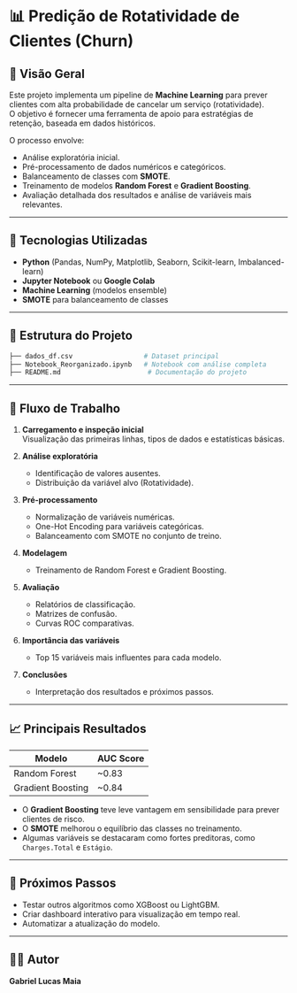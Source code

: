 # 📊 Predição de Rotatividade de Clientes (Churn)

## 🚀 Visão Geral
Este projeto implementa um pipeline de **Machine Learning** para prever clientes com alta probabilidade de cancelar um serviço (rotatividade).  
O objetivo é fornecer uma ferramenta de apoio para estratégias de retenção, baseada em dados históricos.

O processo envolve:
- Análise exploratória inicial.
- Pré-processamento de dados numéricos e categóricos.
- Balanceamento de classes com **SMOTE**.
- Treinamento de modelos **Random Forest** e **Gradient Boosting**.
- Avaliação detalhada dos resultados e análise de variáveis mais relevantes.

---

## 🔧 Tecnologias Utilizadas
- **Python** (Pandas, NumPy, Matplotlib, Seaborn, Scikit-learn, Imbalanced-learn)
- **Jupyter Notebook** ou **Google Colab**
- **Machine Learning** (modelos ensemble)
- **SMOTE** para balanceamento de classes

---

## 📂 Estrutura do Projeto
```bash
├── dados_df.csv                  # Dataset principal
├── Notebook_Reorganizado.ipynb   # Notebook com análise completa
├── README.md                      # Documentação do projeto
```

---

## 🔄 Fluxo de Trabalho
1. **Carregamento e inspeção inicial**  
   Visualização das primeiras linhas, tipos de dados e estatísticas básicas.

2. **Análise exploratória**  
   - Identificação de valores ausentes.  
   - Distribuição da variável alvo (Rotatividade).

3. **Pré-processamento**  
   - Normalização de variáveis numéricas.
   - One-Hot Encoding para variáveis categóricas.
   - Balanceamento com SMOTE no conjunto de treino.

4. **Modelagem**  
   - Treinamento de Random Forest e Gradient Boosting.

5. **Avaliação**  
   - Relatórios de classificação.  
   - Matrizes de confusão.  
   - Curvas ROC comparativas.

6. **Importância das variáveis**  
   - Top 15 variáveis mais influentes para cada modelo.

7. **Conclusões**  
   - Interpretação dos resultados e próximos passos.

---

## 📈 Principais Resultados
| Modelo           | AUC Score |
|------------------|-----------|
| Random Forest    | ~0.83     |
| Gradient Boosting| ~0.84     |

- O **Gradient Boosting** teve leve vantagem em sensibilidade para prever clientes de risco.
- O **SMOTE** melhorou o equilíbrio das classes no treinamento.
- Algumas variáveis se destacaram como fortes preditoras, como `Charges.Total` e `Estágio`.

---

## 🚀 Próximos Passos
- Testar outros algoritmos como XGBoost ou LightGBM.
- Criar dashboard interativo para visualização em tempo real.
- Automatizar a atualização do modelo.

---

## 👨‍💻 Autor
**Gabriel Lucas Maia**
